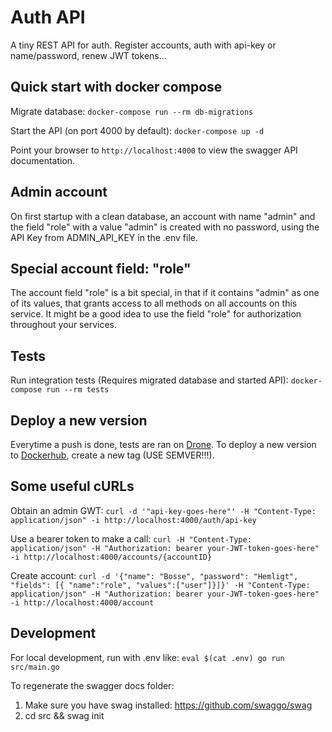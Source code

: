 # Auth API

A tiny REST API for auth. Register accounts, auth with api-key or name/password, renew JWT tokens...

## Quick start with docker compose

Migrate database: `docker-compose run --rm db-migrations`

Start the API (on port 4000 by default): `docker-compose up -d`

Point your browser to `http://localhost:4000` to view the swagger API documentation.

## Admin account

On first startup with a clean database, an account with name "admin" and the field "role" with a value "admin" is created with no password, using the API Key from ADMIN_API_KEY in the .env file.

## Special account field: "role"

The account field "role" is a bit special, in that if it contains "admin" as one of its values, that grants access to all methods on all accounts on this service. It might be a good idea to use the field "role" for authorization throughout your services.

## Tests

Run integration tests (Requires migrated database and started API): `docker-compose run --rm tests`

## Deploy a new version

Everytime a push is done, tests are ran on [Drone](https://drone.larvit.se/pwrpln/auth-api). To deploy a new version to [Dockerhub](https://hub.docker.com/repository/docker/lilleman/auth-api), create a new tag (USE SEMVER!!!).

## Some useful cURLs

Obtain an admin GWT: `curl -d '"api-key-goes-here"' -H "Content-Type: application/json" -i http://localhost:4000/auth/api-key`

Use a bearer token to make a call: `curl -H "Content-Type: application/json" -H "Authorization: bearer your-JWT-token-goes-here" -i http://localhost:4000/accounts/{accountID}`

Create account: `curl -d '{"name": "Bosse", "password": "Hemligt", "fields": [{ "name":"role", "values":["user"]}]}' -H "Content-Type: application/json" -H "Authorization: bearer your-JWT-token-goes-here" -i http://localhost:4000/account`

## Development

For local development, run with .env like: `eval $(cat .env) go run src/main.go`

To regenerate the swagger docs folder:

1. Make sure you have swag installed: https://github.com/swaggo/swag
2. cd src && swag init